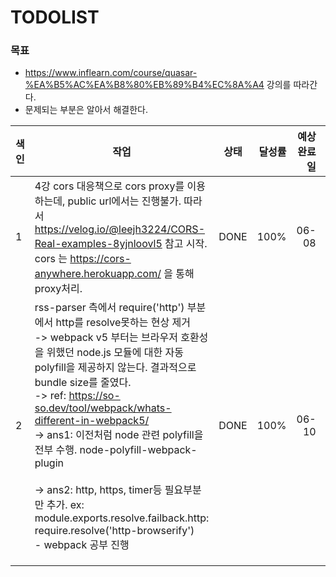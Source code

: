 # TODOLIST

### 목표

* https://www.inflearn.com/course/quasar-%EA%B5%AC%EA%B8%80%EB%89%B4%EC%8A%A4 강의를 따라간다.
* 문제되는 부분은 알아서 해결한다.

| 색인 | 작업                                                         | 상태 | 달성률 | 예상 완료일 | 완료일 | 작업 소요시간 |
| ---- | ------------------------------------------------------------ | ---- | -----: | ----------: | -----: | ------------- |
| 1    | 4강 cors 대응책으로 cors proxy를 이용하는데, public url에서는 진행불가. 따라서 https://velog.io/@leejh3224/CORS-Real-examples-8yjnloovl5 참고 시작.<br />cors 는 https://cors-anywhere.herokuapp.com/ 을 통해 proxy처리. | DONE |   100% |       06-08 |  06-08 | 1h            |
| 2    | rss-parser 측에서 require('http') 부분에서 http를 resolve못하는 현상 제거<br />-> webpack v5 부터는 브라우저 호환성을 위했던 node.js 모듈에 대한 자동 polyfill을 제공하지 않는다. 결과적으로 bundle size를 줄였다. <br />-> ref: https://so-so.dev/tool/webpack/whats-different-in-webpack5/<br />-> ans1: 이전처럼 node 관련 polyfill을 전부 수행. node-polyfill-webpack-plugin<br /><br />-> ans2: http, https, timer등 필요부분만 추가. ex: module.exports.resolve.failback.http: require.resolve('http-browserify')<br />- webpack 공부 진행 | DONE |   100% |       06-10 |  06-20 | 1day          |
|      |                                                              |      |        |             |        |               |
|      |                                                              |      |        |             |        |               |
|      |                                                              |      |        |             |        |               |

